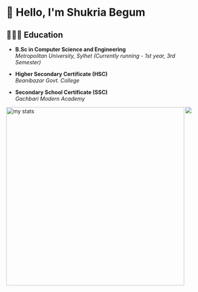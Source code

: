 # 👋 Hello, I'm Shukria Begum
## 👨🏻‍🎓 Education

- **B.Sc in Computer Science and Engineering**  
  *Metropolitan University, Sylhet (Currently running - 1st year, 3rd Semester)*  

- **Higher Secondary Certificate (HSC)**  
  *Beanibazar Govt. College*  

- **Secondary School Certificate (SSC)**  
  *Gachbari Modern Academy*


<img alt="my stats" align="left" width="470" src="https://github-readme-stats.vercel.app/api?username=shukriabegum&show_icons=true&theme=onedark&show=reviews,discussions_started,discussions_answered,prs_merged,prs_merged_percentagee"/>
<a href="https://github.com/anuraghazra/convoychat">



  <img  align="left" src="https://github-readme-stats.vercel.app/api/top-langs?username=shukriabegum&theme=onedark&layout=compact&langs_count=8&card_width=470"  />
</a>


 
